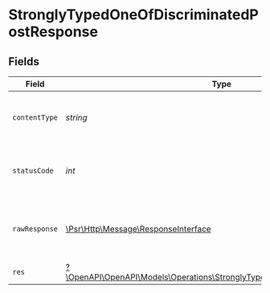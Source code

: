# StronglyTypedOneOfDiscriminatedPostResponse


## Fields

| Field                                                                                                                                           | Type                                                                                                                                            | Required                                                                                                                                        | Description                                                                                                                                     |
| ----------------------------------------------------------------------------------------------------------------------------------------------- | ----------------------------------------------------------------------------------------------------------------------------------------------- | ----------------------------------------------------------------------------------------------------------------------------------------------- | ----------------------------------------------------------------------------------------------------------------------------------------------- |
| `contentType`                                                                                                                                   | *string*                                                                                                                                        | :heavy_check_mark:                                                                                                                              | HTTP response content type for this operation                                                                                                   |
| `statusCode`                                                                                                                                    | *int*                                                                                                                                           | :heavy_check_mark:                                                                                                                              | HTTP response status code for this operation                                                                                                    |
| `rawResponse`                                                                                                                                   | [\Psr\Http\Message\ResponseInterface](https://www.php-fig.org/psr/psr-7/#33-psrhttpmessageresponseinterface)                                    | :heavy_check_mark:                                                                                                                              | Raw HTTP response; suitable for custom response parsing                                                                                         |
| `res`                                                                                                                                           | [?\OpenAPI\OpenAPI\Models\Operations\StronglyTypedOneOfDiscriminatedPostRes](../../Models/Operations/StronglyTypedOneOfDiscriminatedPostRes.md) | :heavy_minus_sign:                                                                                                                              | OK                                                                                                                                              |